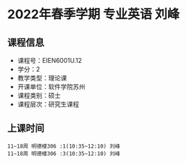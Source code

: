 # 2022年春季学期 专业英语 刘峰






## 课程信息

- 课程号：EIEN6001U.12
- 学分：2
- 教学类型：理论课
- 开课单位：软件学院苏州
- 课程类别：硕士
- 课程层次：研究生课程

## 上课时间

```
11~18周 明德楼306 :1(10:35~12:10) 刘峰
11~18周 明德楼306 :3(10:35~12:10) 刘峰
```

